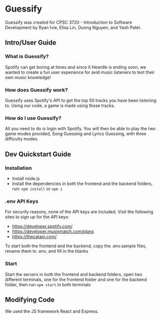 # Guessify
Guessify was created for CPSC 3720 - Introduction to Software Development by Ryan Ivie, Elisa Lin, Duong Nguyen, and Yash Patel.

## Intro/User Guide

### What is Guessify?
Spotify can get boring at times and since it Heardle is ending soon, we wanted to create a fun user experience for avid music listeners to test their own music knowledge!

### How does Guessify work?
Guessify uses Spotify's API to get the top 50 tracks you have been listening to. Using our code, a game is made using those tracks.

### How do I use Guessify?
All you need to do is login with Spotify. You will then be able to play the two game modes provided, Song Guessing and Lyrics Guessing, with three difficulty modes. 

## Dev Quickstart Guide

### Installation
- Install node.js
- Install the dependencies in both the frontend and the backend folders, run:
`npm install` or `npm i`

### .env API Keys
For security reasons, none of the API keys are included. Visit the following sites to sign up for the API keys: 
- https://developer.spotify.com/
- https://developer.musixmatch.com/plans
- https://thecatapi.com/

To start both the frontend and the backend, copy the .env.sample files, rename them to .env, and fill in the blanks

### Start
Start the servers in both the frontend and backend folders, open two different terminals, one for the frontend folder and one for the backend folder, then run `npm start` in both terminals

## Modifying Code
We used the JS framework React and Express.
